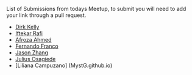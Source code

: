 List of Submissions from todays Meetup, to submit you will need to add your link through a pull request.

* [Dirk Kelly](codenow-dirk.github.com)
* [Iftekar Rafi](iftekarrafi.github.com)
* [Afroza Ahmed](http://afrozahmed98.github.io/afrozahmed98)
* [Fernando Franco](fendi626.github.io)
* [Jason Zhang](jasonzxzhang.github.io)
* [Julius Osagiede](Osagiede.github.io)
* [Liliana Campuzano] (MystG.github.io)
